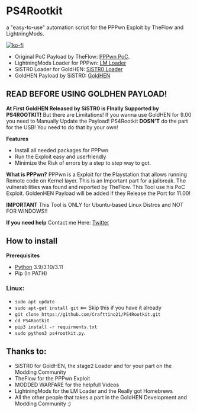 # PS4Rootkit
a "easy-to-use" automation script for the PPPwn Exploit by TheFlow and LightningMods.

[![ko-fi](https://ko-fi.com/img/githubbutton_sm.svg)](https://ko-fi.com/X8X7MF230)

- Original PoC Payload by TheFlow: [PPPwn PoC](https://github.com/TheOfficialFloW/PPPwn).
- LightningMods Loader for PPPwn: [LM Loader](https://github.com/LightningMods/PPPwn)
- SiSTR0 Loader for GoldHEN: [SiSTR0 Loader](https://github.com/SiSTR0/PPPwn)
- GoldHEN Payload by SiSTR0: [GoldHEN](https://github.com/GoldHEN/GoldHEN/tree/2.4b17)

## READ BEFORE USING GOLDHEN PAYLOAD!
**At First GoldHEN Released by SiSTR0 is FInally Supported by PS4ROOTKIT!**
But there are Limitations!
If you wanna use GoldHEN for 9.00 you need to Manually Update the Payload!
PS4Rootkit **DOSN'T** do the part for the USB! You need to do that by your own!


**Features**
* Install all needed packages for PPPwn 
* Run the Exploit easy and userfriendly
* Minimize the Risk of errors by a step to step way to got.

**What is PPPwn?**
PPPwn is a Exploit for the Playstation that allows running Remote code on Kernel layer.
This is an Important part for a jailbreak. The vulnerabilities was found and reported by TheFlow.
This Tool use his PoC Exploit. GoldenHEN Payload will be added if they Release the Port for 11.00!

**IMPORTANT**
This Tool is ONLY for Ubuntu-based Linux Distros and NOT FOR WINDOWS!!

**If you need help**
Contact me Here: [Twitter](https://twitter.com/WeepingTheReal)

## How to install
**Prerequisites**  
* [Python](https://www.python.org/downloads) 3.9/3.10/3.11
* Pip (In PATH)
  
 
### Linux:
* `sudo apt update`  
* `sudo apt-get install git` <== Skip this if you have it already  
* `git clone https://github.com/Crafttino21/PS4Rootkit.git`
* `cd PS4Rootkit`
* `pip3 install -r requirments.txt`
* `sudo python3 ps4rootkit.py`.

## Thanks to:
* SiSTR0 for GoldHEN, the stage2 Loader and for your part on the Modding Community
* TheFlow for the PPPwn Exploit
* MODDED WARFARE for the helpfull Videos
* LightningMods for the LM Loader and the Really got Homebrews
* All the other people that takes a part in the GoldHEN Development and Modding Community :)


  
 


